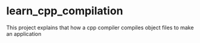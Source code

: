 # learn_cpp_compilation
This project explains that how a cpp compiler compiles object files to make an application
